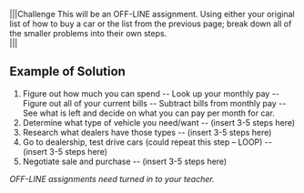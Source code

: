 |||Challenge
This will be an OFF-LINE assignment. Using either your original list of how to buy a car or the list from the previous page; break down all of the smaller problems into their own steps.  
|||

## Example of Solution

1.  Figure out how much you can spend
--	Look up your monthly pay
--	Figure out all of your current bills
--	Subtract bills from monthly pay
--	See what is left and decide on what you can pay per month for car.
2. Determine what type of vehicle you need/want
--	(insert 3-5 steps here)
3.  Research what dealers have those types
--	(insert 3-5 steps here)
4.  Go to dealership, test drive cars (could repeat this step – LOOP)
--	(insert 3-5 steps here)
5.  Negotiate sale and purchase
--	(insert 3-5 steps here)


*OFF-LINE assignments need turned in to your teacher.*